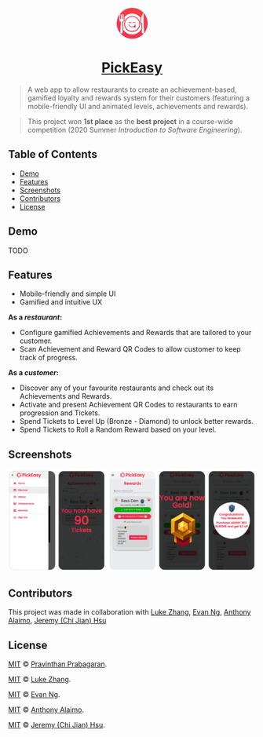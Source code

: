 <p align="center">
  <a href="https://pick-easy.pravinthan.com">
    <img src="src/favicon.png" alt="PickEasy" width="12.5%" height="12.5%" />
  </a>
</p>

<h1 align="center">
  <a href="https://pick-easy.pravinthan.com">PickEasy</a>
</h1>

> A web app to allow restaurants to create an achievement-based, gamified loyalty and rewards system for their customers (featuring a mobile-friendly UI and animated levels, achievements and rewards).

> This project won **1st place** as the **best project** in a course-wide competition (2020 Summer _Introduction to Software Engineering_).

<h2>Table of Contents</h2>

- [Demo](#demo)
- [Features](#features)
- [Screenshots](#screenshots)
- [Contributors](#contributors)
- [License](#license)

## Demo

TODO

<!-- [![PickEasy Demo](demo-thumbnail.jpg)](https://youtu.be/YQSpjoTv2oI "PickEasy Demo") -->

## Features

- Mobile-friendly and simple UI
- Gamified and intuitive UX

**As a _restaurant_:**

- Configure gamified Achievements and Rewards that are tailored to your customer.
- Scan Achievement and Reward QR Codes to allow customer to keep track of progress.

**As a _customer_:**

- Discover any of your favourite restaurants and check out its Achievements and Rewards.
- Activate and present Achievement QR Codes to restaurants to earn progression and Tickets.
- Spend Tickets to Level Up (Bronze - Diamond) to unlock better rewards.
- Spend Tickets to Roll a Random Reward based on your level.

## Screenshots

![Screenshots](./screenshots.png "Screenshots")

## Contributors

This project was made in collaboration with [Luke Zhang](https://github.com/Smawllie), [Evan Ng](https://github.com/Evan8456), [Anthony Alaimo](https://github.com/AnthonyAlaimo), [Jeremy (Chi Jian) Hsu](https://github.com/Jer3myHsu)

## License

[MIT](./LICENSE) &copy; [Pravinthan Prabagaran](https://pravinthan.com).

[MIT](./LICENSE) &copy; [Luke Zhang](https://github.com/Smawllie).

[MIT](./LICENSE) &copy; [Evan Ng](https://github.com/Evan8456).

[MIT](./LICENSE) &copy; [Anthony Alaimo](https://github.com/AnthonyAlaimo).

[MIT](./LICENSE) &copy; [Jeremy (Chi Jian) Hsu](https://github.com/Jer3myHsu).
